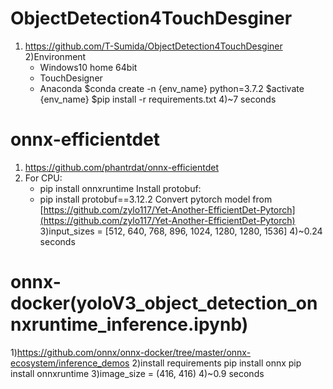 # ObjectDetection4TouchDesginer
1) https://github.com/T-Sumida/ObjectDetection4TouchDesginer
2)Environment
   - Windows10 home 64bit
   - TouchDesigner
   - Anaconda
   $conda create -n {env_name} python=3.7.2
   $activate {env_name}
   $pip install -r requirements.txt
4)~7 seconds
# onnx-efficientdet
1) https://github.com/phantrdat/onnx-efficientdet
2) For CPU:
   - pip install onnxruntime
   Install protobuf: 
   - pip install protobuf==3.12.2
   Convert pytorch model from [https://github.com/zylo117/Yet-Another-EfficientDet-Pytorch](https://github.com/zylo117/Yet-Another-EfficientDet-Pytorch)
3)input_sizes = [512, 640, 768, 896, 1024, 1280, 1280, 1536]
4)~0.24 seconds
# onnx-docker(yoloV3_object_detection_onnxruntime_inference.ipynb)
1)https://github.com/onnx/onnx-docker/tree/master/onnx-ecosystem/inference_demos
2)install requirements
   pip install onnx
   pip install onnxruntime
3)image_size = (416, 416)
4)~0.9 seconds
